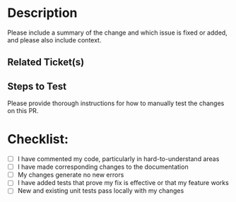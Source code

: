 # Description

Please include a summary of the change and which issue is fixed or added, and please also include context. 


## Related Ticket(s)


## Steps to Test
Please provide thorough instructions for how to manually test the changes on this PR.


# Checklist:
- [ ] I have commented my code, particularly in hard-to-understand areas
- [ ] I have made corresponding changes to the documentation
- [ ] My changes generate no new errors
- [ ] I have added tests that prove my fix is effective or that my feature works
- [ ] New and existing unit tests pass locally with my changes
